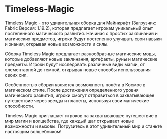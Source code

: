 # Timeless-Magic
Timeless Magic - это удивительная сборка для Майнкрафт (Загрузчик: Fabric Версия: 1.19.2), которая предлагает игрокам уникальный опыт постепенного магического развития. Начиная с простых заклинаний и магических предметов, игроки будут постепенно улучшать свои навыки и знания, открывая новые возможности и силы.

Сборка Timeless Magic предлагает разнообразные магические моды, которые добавляют новые заклинания, артефакты, руны и магические предметы. Игроки будут исследовать различные виды магии, от элементарной до темной, открывая новые способы использования своих сил.

Особенностью сборки является возможность полёта в Космос в магическом стиле. После достижения определенного уровня магического развития, игроки смогут отправиться в захватывающее путешествие через звезды и планеты, используя свои магические способности.

Timeless Magic приглашает игроков на захватывающее путешествие в мир магии и волшебства, где каждый шаг открывает новые возможности и вызовы. Погрузитесь в этот удивительный мир и станьте настоящим волшебником!
